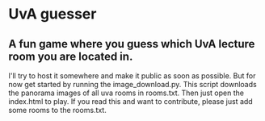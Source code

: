 # UvA guesser
## A fun game where you guess which UvA lecture room you are located in. 

I'll try to host it somewhere and make it public as soon as possible. But for now get started by running the image_download.py. This script downloads the panorama images of all uva rooms in rooms.txt. Then just open the index.html to play. If you read this and want to contribute, please just add some rooms to the rooms.txt.
